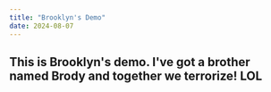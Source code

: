 ```yaml
---
title: "Brooklyn's Demo" 
date: 2024-08-07
---
```

This is Brooklyn's demo. I've got a brother named Brody and together we terrorize! LOL 
---
